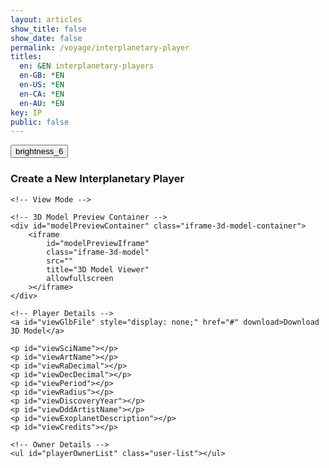 ```yaml
---
layout: articles
show_title: false
show_date: false
permalink: /voyage/interplanetary-player
titles:
  en: &EN interplanetary-players
  en-GB: *EN
  en-US: *EN
  en-CA: *EN
  en-AU: *EN
key: IP
public: false
---
```


<div class="form-container">
    <div class="button-container">
        <div class="back-button-container">
            <a href="/voyage" title="Back to Voyage">
                <button id="backButton" class="btn button--outline-primary button--circle">
                    <span class="material-symbols-outlined">brightness_6</span>
                </button>
            </a>
        </div>
        <div class="edit-button-container">
            <button id="editButton" class="btn button--outline-primary button--circle" title="Edit Interplanetary Player" style="display: none;">
                <span class="material-symbols-outlined">edit</span> 
            </button>
        </div>
    </div>
    <h3 id="formTitle">Create a New Interplanetary Player</h3>

    <!-- View Mode -->
<div id="interplanetaryPlayerView" style="display: block;"> <!-- Ensure view is visible -->

    <!-- 3D Model Preview Container -->
    <div id="modelPreviewContainer" class="iframe-3d-model-container">
        <iframe 
            id="modelPreviewIframe"
            class="iframe-3d-model"
            src=""
            title="3D Model Viewer"
            allowfullscreen
        ></iframe>
    </div>

    <!-- Player Details -->
    <a id="viewGlbFile" style="display: none;" href="#" download>Download 3D Model</a>
    
    <p id="viewSciName"></p>
    <p id="viewArtName"></p>
    <p id="viewRaDecimal"></p>
    <p id="viewDecDecimal"></p>
    <p id="viewPeriod"></p>
    <p id="viewRadius"></p>
    <p id="viewDiscoveryYear"></p>
    <p id="viewDddArtistName"></p>
    <p id="viewExoplanetDescription"></p>
    <p id="viewCredits"></p>
    
    <!-- Owner Details -->
    <ul id="playerOwnerList" class="user-list"></ul>
</div>        
    <!-- Edit/Create Mode -->
    <form id="articleForm" class="contact-form" style="display: none;" enctype="multipart/form-data">
        <!-- 3D Model Upload -->
        <p>Please fill out the form with details about the exoplanet and your artistic representation.</p>

        <div id="modelPreviewFormContainer" class="iframe-3d-model-container">
            <iframe 
                id="modelPreviewFormIframe"
                class="iframe-3d-model" 
                width="100%" 
                height="400px" 
                style="background: transparent; border: none; display: none;">
            </iframe>
        </div>
        <!-- GLB File Upload -->
        <label for="uploadGlb">
            Please upload the 3D model (GLB format): <span class="required" id="uploadGlbRequired">*</span>
            <span class="tooltip" aria-label="GLB File Info" tabindex="0" data-tooltip="Ensure the file is in .glb format and does not exceed 50MB.">
                <span class="material-symbols-outlined">tooltip_2</span>
            </span>
        </label>
        <input type="file" id="uploadGlb" name="uploadGlb" accept=".glb" required>

        <!-- Existing GLB File -->
        <div id="existingGlbFile" style="display: none;">
            Current 3D Model File: <a href="#" target="_blank" id="existingGlbLink">Download</a>
        </div>

        <!-- 3D Artist -->
        <label for="dddArtistName">
            Who is the 3D artist for this creation? Please introduce @username <span class="required">*</span>
            <span class="tooltip" aria-label="Artist Info" tabindex="0" data-tooltip="Provide the username of the 3D artist responsible for this creation.">
                <span class="material-symbols-outlined">tooltip_2</span>
            </span>
        </label>
        <div class="input-wrapper">
            <input type="text" class="user-search-input" name="artistUsernames[]" placeholder="Type a username..." autocomplete="off" required>
            <input type="hidden" class="artistUserId" name="artistUserIds[]" value="">
            <div class="dropdown"></div>
        </div>
        <span id="dddArtistFeedback" class="feedback-message"></span><br><br>

        <!-- Scientific Exoplanet Name -->
        <label for="sciName">Which scientific exoplanet are you representing?</label>
        <select id="sciName" name="sciName" required>
            <option value="">Please select an exoplanet</option>
        </select>
        <!-- This paragraph will display the fixed sciName in edit mode -->
        <h4 id="sciNameDisplay" style="display: none;"></h4>

        <!-- Exoplanet Details -->
        <div id="exoplanetDetails" style="display: none;">
            <p><strong>IP ID:</strong> <span id="ipId"></span></p>
            <p><strong>Right Ascension (Decimal):</strong> <span id="ra_decimal"></span></p>
            <p><strong>Declination (Decimal):</strong> <span id="dec_decimal"></span></p>
            <p><strong>Orbital Period [days]:</strong> <span id="period"></span></p>
            <p><strong>Radius [R earth]:</strong> <span id="radius"></span></p>
            <p><strong>Discovery Year:</strong> <span id="discoveryyear"></span></p>
        </div><br><br>

        <!-- Artistic Exoplanet Name -->
        <label for="artName">What artistic name would you like to give this Interplanetary Player?</label>
        <input type="text" id="artName" name="artName" required>
        <span id="artNameFeedback" class="feedback-message"></span><br>

        <div class="parameter-inputs">
            <label for="moonAmount">How many moons orbit this planet?</label>
            <div class="param-range">
                <input type="number" id="moonAmount" name="moonAmount" value="0" required min="0" max="145" placeholder="moonAmount">
            </div>
        </div>

        <!-- Exoplanet Description -->
        <label for="exoplanetDescription">Can you describe the topology, life, or story of this exoplanet in 500 characters?</label>
        <textarea id="exoplanetDescription" name="exoplanetDescription" required rows="4" maxlength="500" style="width: 100%;"></textarea><br><br>

        <!-- Credits -->
        <label for="credits">Who should be credited for this work?</label>
        <input type="text" id="credits" name="credits" required><br><br>

        <!-- Submit Button -->
        <button type="submit" id="submitButton" disabled>Submit</button>

        <br>
             <button type="button" id="cancelButton" class="btn button--outline-primary button--circle">Cancel</button>
        <div class="p-2"></div>

        <!-- Loading Message -->
        <div id="loadingMessage" style="display: none; text-align: center;">
            <p>Uploading your interplanetary player, please wait...</p>
            <!-- Loading Spinner -->
            <div class="spinner"></div>
        </div>

        <!-- Progress Bar -->
        <div class="progress-bar">
            <div id="progress">0%</div>
        </div><br>

        <!-- Status Messages -->
        <div id="statusMessage" class="status-message" style="display: none;"></div>
    </form>
</div>
<div id="toastContainer"></div>

<script>
    // Define the API base URL
    const API_BASE_URL = 'https://api.plantasia.space/api';

    // Define the file category for this form
    const FILE_CATEGORY_UPLOAD = 'interplanetaryPlayers'; // Must match the category in spacesUtils.js

    // Toast Function for User Notifications
    function showToast(message, type = 'success') {
        const toastContainer = document.getElementById('toastContainer');
        const toast = document.createElement('div');
        const toastId = `toast_${Date.now()}`;
        toast.classList.add('toast');
        toast.setAttribute('id', toastId);
        toast.setAttribute('role', 'alert');
        toast.setAttribute('aria-live', 'assertive');
        toast.setAttribute('aria-atomic', 'true');

        if (type === 'success') {
            toast.classList.add('success');
        } else if (type === 'error') {
            toast.classList.add('error');
        }

        // Close Button
        const closeBtn = document.createElement('button');
        closeBtn.classList.add('close-btn');
        closeBtn.innerHTML = '&times;';
        closeBtn.onclick = () => {
            toast.classList.remove('show');
            setTimeout(() => {
                const toastElem = document.getElementById(toastId);
                if (toastElem) {
                    toastElem.remove();
                }
            }, 500);
        };

        toast.appendChild(closeBtn);
        toast.appendChild(document.createTextNode(message));
        toastContainer.appendChild(toast);

        // Show the toast
        setTimeout(() => {
            toast.classList.add('show');
        }, 100);

        // Automatically hide the toast after 3 seconds
        setTimeout(() => {
            toast.classList.remove('show');
            setTimeout(() => {
                const toastElem = document.getElementById(toastId);
                if (toastElem) {
                    toastElem.remove();
                }
            }, 500);
        }, 3000);
    }

    // URL Parameters
    const urlParams = new URLSearchParams(window.location.search);
    let initialMode = urlParams.get('mode'); // 'edit', 'view', or null
    let playerId = urlParams.get('playerId') || ''; // Default to '' if 'playerId' is not provided.

    // Global Variables
    let playerData = null; // Holds the current player data
    let exoplanetData = {}; // Holds exoplanet data fetched from the API
    const userId = localStorage.getItem('userId'); // Retrieve the logged-in user's ID
    let isOwner = false; // Indicates if the current user is the owner of the player
    let moonAmountInput = null; // Reference to the moonAmount input
    let currentMode = 'create'; // Current mode: 'create', 'edit', 'view'

    // Initialize the form once the DOM is loaded
    document.addEventListener('DOMContentLoaded', async () => {
        setupFormListeners();
        await loadExoplanetData();
        setupArtNameValidation();

        // Determine initial mode based on URL parameters
        if (initialMode === 'edit' && playerId) {
            currentMode = 'edit';
            await loadInterplanetaryPlayersDetails(playerId);
        } else if (initialMode === 'view' && playerId) {
            currentMode = 'view';
            await loadInterplanetaryPlayersDetails(playerId);
        } else {
            currentMode = 'create';
            clearFormFields();
        }

        setFormMode(currentMode);

        // Push the initial state to history
        history.replaceState({ mode: currentMode, playerId }, '', window.location.href);
    });

    // Function to load exoplanet data from the server
    async function loadExoplanetData() {
        try {
            console.log('Fetching exoplanet data from server');
            const response = await fetch(`${API_BASE_URL}/interplanetaryplayers/fetch-exoplanet-data`);
            if (!response.ok) {
                throw new Error(`Failed to fetch exoplanet data: ${response.statusText}`);
            }
            const data = await response.json();
            console.log('Exoplanet data fetched:', data);
            
            // Check if data has success and exoplanets array
            if (data.success && Array.isArray(data.exoplanets) && data.exoplanets.length > 0) {
                const exoplanetObject = data.exoplanets[0]; // Access the first element
                //console.log('Exoplanet Object:', exoplanetObject);
                exoplanetData = {}; // Initialize as an empty object

                // Iterate through the keys of the exoplanetObject to build exoplanetData
                Object.keys(exoplanetObject).forEach(ipId => {
                    //console.log('Processing ipId:', ipId);
                    if (ipId !== 'undefined') { // Exclude undefined keys
                        exoplanetData[ipId] = exoplanetObject[ipId];
                    } else {
                        console.warn('Encountered undefined ipId:', exoplanetObject[ipId]);
                    }
                });

                console.log('Structured Exoplanet Data:', exoplanetData);
                populateExoplanetDropdown();
            } else {
                throw new Error('Exoplanet data is empty or not in the expected format.');
            }
        } catch (error) {
            console.error('Error loading exoplanet data:', error);
            showToast('Failed to load exoplanet data. Please refresh the page.', 'error');
        }
    }

// Function to populate the exoplanet dropdown with data fetched from the API
function populateExoplanetDropdown() {
    const selectElement = document.getElementById('sciName');
    selectElement.innerHTML = '<option value="">Please select an exoplanet</option>';

    // Iterate over the keys in exoplanetData
    Object.keys(exoplanetData).forEach(ipId => {
        const exoplanet = exoplanetData[ipId];

        // Only add to the dropdown if artName is explicitly null or the string "null"
        if (exoplanet.artName === null || exoplanet.artName === 'null') {
            const option = document.createElement('option');
            option.value = ipId; // Set ipId as the value for the option
            option.textContent = `${ipId}: ${exoplanet.sciName}`; // Display ipId and sciName
            selectElement.appendChild(option);
        }
    });

    console.log('Exoplanet dropdown populated with available exoplanets.');
}

function collectArtistUserIds() {
    const artistIdInputs = document.querySelectorAll('.artistUserId');
    const artistIds = Array.from(artistIdInputs).map(input => input.value.trim());
    return artistIds.filter(id => id); // Remove empty entries
}


function clearFormFields() {
    const sciName = document.getElementById('sciName');
    if (sciName) sciName.value = '';

    const artName = document.getElementById('artName');
    if (artName) artName.value = '';

    const dddArtistName = document.getElementById('dddArtistName');
    if (dddArtistName) dddArtistName.value = '';

    const exoplanetDescription = document.getElementById('exoplanetDescription');
    if (exoplanetDescription) exoplanetDescription.value = '';

    const credits = document.getElementById('credits');
    if (credits) credits.value = '';

    const uploadGlb = document.getElementById('uploadGlb');
    if (uploadGlb) uploadGlb.value = '';

    const moonAmount = document.getElementById('moonAmount');
    if (moonAmount) moonAmount.value = '0';

    const exoplanetDetails = document.getElementById('exoplanetDetails');
    if (exoplanetDetails) exoplanetDetails.style.display = 'none';

    displayArtNameFeedback('', '');

    const submitButton = document.getElementById('submitButton');
    if (submitButton) submitButton.disabled = true;

    const existingGlbFile = document.getElementById('existingGlbFile');
    if (existingGlbFile) existingGlbFile.style.display = 'none';

    const modelPreviewFormIframe = document.getElementById('modelPreviewFormIframe');
    if (modelPreviewFormIframe) {
        modelPreviewFormIframe.src = '';
        modelPreviewFormIframe.style.display = 'none';
    }
}

// Function to Set Up Form Listeners
function setupFormListeners() {
    // Reference to moonAmount input
    moonAmountInput = document.getElementById('moonAmount');
    const cancelButton = document.getElementById('cancelButton');

    // Validate moonAmount to be between 0 and 145
    if (moonAmountInput) {
        moonAmountInput.addEventListener('input', function() {
            let value = parseInt(moonAmountInput.value, 10);

            if (isNaN(value) || value < 0) {
                value = 0;
            } else if (value > 145) {
                value = 145;
            }

            moonAmountInput.value = value;
        });
    }

    // GLB Upload Preview
    const uploadGlbInput = document.getElementById('uploadGlb');
    const modelPreviewIframe = document.getElementById('modelPreviewFormIframe');

    // GLB Upload Preview
    if (uploadGlbInput) {
        uploadGlbInput.addEventListener('change', function(event) {
            const file = event.target.files[0];

            if (file) {
                if (file.type === 'model/gltf-binary' || file.name.endsWith('.glb')) {
                    const tempUrl = URL.createObjectURL(file);

                    modelPreviewIframe.src = `https://preview.maar.world/?model=${encodeURIComponent(tempUrl)}`;
                    modelPreviewIframe.style.display = 'block';

                    // Revoke URL to free memory after iframe loads
                    modelPreviewIframe.onload = () => {
                        URL.revokeObjectURL(tempUrl);
                    };
                } else {
                    alert('Please upload a valid GLB file.');
                    uploadGlbInput.value = ''; // Clear input
                    modelPreviewIframe.style.display = 'none';
                }
            } else {
                modelPreviewIframe.src = '';
                modelPreviewIframe.style.display = 'none';
            }
        });
    }


    // Cancel Button Event Listener
    if (cancelButton) {
        cancelButton.addEventListener('click', function() {
            setFormMode("view");
            console.log("Canceling form editing/creation.");
        });
    }

    // Save form data on input change
    const formElements = document.querySelectorAll('#articleForm input, #articleForm select, #articleForm textarea');

    formElements.forEach(element => {
        element.addEventListener('input', saveFormData);
    });

    // Handle form submission
    const articleForm = document.getElementById('articleForm');
    if (articleForm) {
        articleForm.addEventListener('submit', function(event) {
            event.preventDefault();
            handleFormSubmission();
        });
    }

    // Handle change in exoplanet selection
    const sciNameSelect = document.getElementById('sciName');
    if (sciNameSelect) {
        sciNameSelect.addEventListener('change', updateDetails);
    }

    // Add event listeners to file inputs to monitor file selections
    if (uploadGlbInput) {
        uploadGlbInput.addEventListener('change', checkFileUploads);
    }
}

// Function to Update Exoplanet Details on Selection Change
function updateDetails() {
    const sciNameSelect = document.getElementById('sciName');
    if (!sciNameSelect) {
        console.error('sciName select element not found');
        return;
    }

    const selectedIpId = sciNameSelect.value;
    const detailsDiv = document.getElementById('exoplanetDetails');
    if (!detailsDiv) {
        console.error('exoplanetDetails div not found');
        return;
    }

    const exoplanet = exoplanetData[selectedIpId]; // Access exoplanet by ipId

    if (!selectedIpId || !exoplanet) {
        detailsDiv.style.display = 'none';
    } else {
        // Populate the details section with exoplanet data
        document.getElementById('ipId').textContent = selectedIpId;
        document.getElementById('ra_decimal').textContent = exoplanet.ra_decimal || 'N/A';
        document.getElementById('dec_decimal').textContent = exoplanet.dec_decimal || 'N/A';
        document.getElementById('period').textContent = exoplanet.period || 'N/A';
        document.getElementById('radius').textContent = exoplanet.radius || 'N/A';
        document.getElementById('discoveryyear').textContent = exoplanet.discoveryyear || 'N/A';
        detailsDiv.style.display = 'block';
    }
}

    // Function to Save Form Data Locally (Optional)
function saveFormData() {
    const formData = {};

    const sciNameElement = document.getElementById('sciName');
    if (sciNameElement) formData.sciName = sciNameElement.value;

    const artNameElement = document.getElementById('artName');
    if (artNameElement) formData.artName = artNameElement.value;

    const moonAmountElement = document.getElementById('moonAmount');
    if (moonAmountElement) formData.moonAmount = moonAmountElement.value;

    const dddArtistNameElement = document.getElementById('dddArtistName');
    if (dddArtistNameElement) formData.dddArtistName = dddArtistNameElement.value;

    const exoplanetDescriptionElement = document.getElementById('exoplanetDescription');
    if (exoplanetDescriptionElement) formData.exoplanetDescription = exoplanetDescriptionElement.value;

    const creditsElement = document.getElementById('credits');
    if (creditsElement) formData.credits = creditsElement.value;

    localStorage.setItem('protoFormData', JSON.stringify(formData));
}

// Function to Load Saved Form Data (Optional)
function loadFormData() {
    const savedData = JSON.parse(localStorage.getItem('protoFormData'));
    if (savedData) {
        document.getElementById('sciName').value = savedData.sciName || '';
        document.getElementById('artName').value = savedData.artName || '';
        document.getElementById('moonAmount').value = savedData.moonAmount || '0';
        document.getElementById('dddArtistName').value = savedData.dddArtistName || '';
        document.getElementById('exoplanetDescription').value = savedData.exoplanetDescription || '';
        document.getElementById('credits').value = savedData.credits || '';
    }
}

/**
 * Function to Handle Form Submission with Enhanced Validation
 */
async function handleFormSubmission() {
    // In Create Mode, ensure GLB file is uploaded
    if (currentMode === 'create') {
        const glbFile = document.getElementById('uploadGlb').files[0];

        if (!glbFile) {
            showToast('Please upload the 3D model (GLB) before submitting.', 'error');
            return;
        }
    }

    submitForm(); // Proceed with form submission
}

/**
 * Function to Submit the Form for Creating or Editing an Interplanetary Player.
 */
// Frontend JavaScript

async function submitForm() {
  disableFormInputs();

  const submitButton = document.querySelector('#articleForm button[type="submit"]');
  if (submitButton) {
    submitButton.disabled = true;
    submitButton.textContent = 'Submitting...';
  }

  const url = currentMode === 'edit'
    ? `${API_BASE_URL}/interplanetaryplayers/${playerId}`
    : `${API_BASE_URL}/interplanetaryplayers`;

  const method = currentMode === 'edit' ? 'PATCH' : 'POST';
  console.log('Submitting form to:', url);

  // Collect moon amount and validate range
  let moonAmount = 0;
  const moonAmountInput = document.getElementById('moonAmount');
  if (moonAmountInput) {
    moonAmount = parseInt(moonAmountInput.value, 10);
    moonAmount = isNaN(moonAmount) || moonAmount < 0 ? 0 : moonAmount > 145 ? 145 : moonAmount;
  }

  // Determine sciName and ipId based on the mode
  let sciName = '';
  let selectedIpId = '';

  if (currentMode === 'create') {
    const sciNameSelect = document.getElementById('sciName');
    if (sciNameSelect) {
      selectedIpId = sciNameSelect.value;
      sciName = selectedIpId && exoplanetData[selectedIpId]
        ? exoplanetData[selectedIpId].sciName
        : 'Unknown Exoplanet';
    }
  } else if (currentMode === 'edit') {
    selectedIpId = playerData.ipId; // From loaded player data
    sciName = playerData.sciName;    // From loaded player data
  }

  // Collect form data with null checks
  const artNameInput = document.getElementById('artName');
  const artName = artNameInput ? artNameInput.value.trim() : '';

  const raDecimalElement = document.getElementById('ra_decimal');
  const ra_decimal = raDecimalElement ? parseFloat(raDecimalElement.textContent) || 0 : 0;

  const decDecimalElement = document.getElementById('dec_decimal');
  const dec_decimal = decDecimalElement ? parseFloat(decDecimalElement.textContent) || 0 : 0;

  const periodElement = document.getElementById('period');
  const period = periodElement ? parseFloat(periodElement.textContent) || 0 : 0;

  const radiusElement = document.getElementById('radius');
  const radius = radiusElement ? parseFloat(radiusElement.textContent) || 0 : 0;

  const discoveryYearElement = document.getElementById('discoveryyear');
  const discoveryyear = discoveryYearElement ? parseInt(discoveryYearElement.textContent, 10) || 0 : 0;

  const exoplanetDescriptionElement = document.getElementById('exoplanetDescription');
  const description = exoplanetDescriptionElement ? exoplanetDescriptionElement.value.trim() : '';

  const creditsElement = document.getElementById('credits');
  const credits = creditsElement ? creditsElement.value.trim() : '';

  // Collect artist user IDs
  const dddArtistIds = collectArtistUserIds();

  // Ensure we have at least one artist ID
  if (dddArtistIds.length === 0) {
    showToast('Please select a valid 3D artist.', 'error');
    enableFormInputs();
    return;
  }

  const initialData = {
    ownerId: userId,
    isPublic: false,
    ipId: selectedIpId,
    sciName,
    artName,
    moonAmount,
    ra_decimal,
    dec_decimal,
    period,
    radius,
    discoveryyear,
    description,
    credits,
    dddArtistId: dddArtistIds[0], // Since we have only one artist field
  };

  const glbFileInput = document.getElementById('uploadGlb');
  const glbFile = glbFileInput ? glbFileInput.files[0] : null;

  if (glbFile) {
    initialData.glbFileName = glbFile.name;
    initialData.glbFileType = glbFile.type || getMimeTypeFromFileName(glbFile.name);
  }

  console.log('Initial data to be sent:', initialData);

  try {
    const response = await fetch(url, {
      method,
      headers: {
        'Content-Type': 'application/json'
      },
      body: JSON.stringify(initialData)
    });

    const dataResponse = await response.json();

    if (!dataResponse.success) {
      throw new Error(dataResponse.message || 'An error occurred during submission.');
    }

    const { playerId: receivedPlayerId, glbUploadURL, glbKey } = dataResponse;

    // Check if necessary keys for uploading files are present if files were selected
    if (glbFile) {
      if (!glbKey || !glbUploadURL) {
        throw new Error('GLB upload key or URL missing from the server response.');
      }

      console.log('Received presigned URLs and keys:', { receivedPlayerId, glbKey });
      await uploadGlbFile(glbUploadURL, glbFile);
      await finalizeInterplanetaryPlayer(receivedPlayerId, glbKey);
    }

    handleSuccessResponse({ playerId: receivedPlayerId });

  } catch (error) {
    console.error('Error:', error);
    showToast(`Error: ${error.message}`, 'error');
  } finally {
    enableFormInputs();
    if (submitButton) {
      submitButton.disabled = false;
      submitButton.textContent = 'Submit';
    }
  }
}


/**
 * Function to Upload GLB File Using Presigned URL.
 */
async function uploadGlbFile(glbUploadURL, glbFile) {
    /**
     * Helper function to upload a file.
     */
    async function uploadFile(url, file) {
        const response = await fetch(url, {
            method: 'PUT',
            headers: {
                'Content-Type': file.type || getMimeTypeFromFileName(file.name),
            },
            body: file,
        });

        if (!response.ok) {
            throw new Error('File upload failed.');
        }
    }

    // Upload the GLB file
    await uploadFile(glbUploadURL, glbFile);

    console.log('GLB file uploaded successfully.');
}

/**
 * Function to Finalize the Interplanetary Player.
 */
async function finalizeInterplanetaryPlayer(playerId, glbKey) {
    const finalizeUrl = `${API_BASE_URL}/interplanetaryplayers/finalize`;

    const finalizeData = {
        playerId,
        glbKey
    };

    const finalizeResponse = await fetch(finalizeUrl, {
        method: 'POST',
        headers: {
            'Content-Type': 'application/json'
        },
        body: JSON.stringify(finalizeData)
    });

    const finalizeDataResponse = await finalizeResponse.json();

    if (!finalizeDataResponse.success) {
        throw new Error(finalizeDataResponse.message || 'An error occurred during finalization.');
    }

    console.log('Interplanetary Player finalized successfully.');
}

    /**
     * Helper function to get MIME type from file name
     * @param {string} fileName - The name of the file.
     * @returns {string} - The MIME type.
     */
    function getMimeTypeFromFileName(fileName) {
        const extension = fileName.split('.').pop().toLowerCase();
        switch (extension) {
            case 'glb':
                return 'model/gltf-binary';
            case 'jpg':
            case 'jpeg':
                return 'image/jpeg';
            case 'png':
                return 'image/png';
            case 'gif':
                return 'image/gif';
            default:
                return 'application/octet-stream';
        }
    }

    /**
     * Helper function to update the artistic name
     */
    async function updateArtisticName(artName, selectedIpId) {
        try {
            const response = await fetch(`${API_BASE_URL}/interplanetaryplayers/updateArtName`, {
                method: 'POST',
                headers: {
                    'Content-Type': 'application/json'
                },
                body: JSON.stringify({ ipId: selectedIpId, artName })
            });

            if (!response.ok) {
                throw new Error(`Failed to update artistic name: ${response.statusText}`);
            }

            const data = await response.json();

            if (!data.artName) {
                throw new Error('Artistic name update failed.');
            }

            console.log('Artistic name updated successfully:', data);
        } catch (error) {
            console.error('Failed to update artistic name:', error);
            throw error;
        }
    }

    // Function to Enable the Form Again (used on error)
    function enableForm() {
        document.getElementById('articleForm').querySelectorAll('input, select, textarea, button').forEach(element => {
            element.disabled = false;
        });
    }

    // Function to Handle Success Response after Creation or Editing
function handleSuccessResponse(response) {
  const successMessage = currentMode === 'edit'
    ? 'Interplanetary Player updated successfully!'
    : 'Interplanetary Player created successfully!';

  showToast(successMessage, 'success');

  // Clear form data cache
  clearProfileCache(userId);

  // Use playerId or provide a fallback ID if it's missing
  const newPlayerId = currentMode === 'edit'
    ? (response.player ? response.player._id : playerId)  // Use the existing playerId if response is missing
    : response.playerId || response.config._id;  // Fall back to `playerId` or `_id` when creating

  if (newPlayerId) {
    setTimeout(() => {
      window.location.href = `/voyage/interplanetary-player?mode=view&playerId=${newPlayerId}`;
    }, 1000);
  } else {
    console.error('Player ID not found in the response.');
    showToast('Player ID missing. Please contact support.', 'error');
  }
}


// Function to Load Interplanetary Player Details from the Server
async function loadInterplanetaryPlayersDetails(playerId) {

    const userId = localStorage.getItem('userId'); // Retrieve the logged-in user's ID
    try {
        const response = await fetch(`${API_BASE_URL}/interplanetaryplayers/${playerId}?userId=${userId}`);
        if (!response.ok) {
            throw new Error(`Failed to fetch player details: ${response.statusText}`);
        }
        const data = await response.json();

        if (!data.success) {
            console.error('Error fetching player details:', data.message);
            showToast('Failed to load player details. Please try again.', 'error');
            return;
        }
     console.log('Player data received:', JSON.stringify(data, null, 2));

        isOwner = data.canEdit; // Check ownership directly

        // Display the edit button if the current user is the owner
        const editButton = document.getElementById('editButton');
        if (editButton) {
            editButton.style.display = isOwner ? 'block' : 'none';
        }

        populateEditMode(data);
        populateViewMode(data);

    } catch (error) {
        console.error('Error loading interplanetary player details:', error);
        showToast('Error loading player details. Please try again.', 'error');
    }
}


function populateEditMode(data) {

    playerData = data.player;

    const sciNameDisplay = document.getElementById('sciNameDisplay');
    const sciNameSelect = document.getElementById('sciName');
    const exoplanetDetails = document.getElementById('exoplanetDetails');
    

    if (currentMode === 'edit') {
        sciNameDisplay.textContent = playerData.sciName || 'Unknown Exoplanet';
        sciNameDisplay.style.display = 'block';
        sciNameSelect.style.display = 'none';
        sciNameSelect.required = false;

        document.getElementById('artName').value = playerData.artName || '';
        document.getElementById('moonAmount').value = playerData.moonAmount || '0';
        document.getElementById('dddArtistName').value = playerData.ddd?.dddArtist || '';
        document.getElementById('exoplanetDescription').value = playerData.description || '';
        document.getElementById('credits').value = playerData.credits || '';

        // Populate Exoplanet Details fields
        document.getElementById('ipId').textContent = playerData.ipId || 'N/A';
        document.getElementById('ra_decimal').textContent = playerData.ra_decimal?.$numberDecimal || 'N/A';
        document.getElementById('dec_decimal').textContent = playerData.dec_decimal?.$numberDecimal || 'N/A';
        document.getElementById('period').textContent = playerData.period?.$numberDecimal || 'N/A';
        document.getElementById('radius').textContent = playerData.radius?.$numberDecimal || 'N/A';
        document.getElementById('discoveryyear').textContent = playerData.discoveryyear?.$numberDecimal || 'N/A';
        
        exoplanetDetails.style.display = 'block'; // Show the details section in edit mode

        const baseUrl = 'https://api.plantasia.space';

        // Show existing GLB file link if available
        const existingGlbFileDiv = document.getElementById('existingGlbFile');
        const existingGlbLink = document.getElementById('existingGlbLink');
        if (playerData.ddd?.glbURL) {
            const glbUrl = playerData.ddd.glbURL.startsWith('http')
                ? playerData.ddd.glbURL
                : `${baseUrl}${playerData.ddd.glbURL}`;
            existingGlbLink.href = glbUrl;
            existingGlbLink.textContent = playerData.ddd.glbURL.split('/').pop(); // Show the file name
            existingGlbFileDiv.style.display = 'block';

            // Set GLB model preview
            const modelPreviewFormIframe = document.getElementById('modelPreviewFormIframe');
            modelPreviewFormIframe.src = glbUrl;
            modelPreviewFormIframe.style.display = 'block';
        } else {
            existingGlbFileDiv.style.display = 'none';
            const modelPreviewFormIframe = document.getElementById('modelPreviewFormIframe');
            modelPreviewFormIframe.src = '';
            modelPreviewFormIframe.style.display = 'none';
        }

        // Display initial feedback and enable submit button
        displayArtNameFeedback('', '');
        const submitButton = document.getElementById('submitButton');
        if (submitButton) {
            submitButton.disabled = false;
        }

        // Make file uploads optional in Edit Mode
        document.getElementById('uploadGlb').required = false;
    }
}

// Populate View Mode with Player Data
function populateViewMode(data) {

    playerData = data.player;

    // Helper function to safely extract numberDecimal values
    function getNumberDecimalValue(field) {
        return field?.$numberDecimal || field || 'N/A';
    }

    // Populate the view container with data
    document.getElementById('viewSciName').innerHTML = `<strong>Scientific Name:</strong> ${playerData.sciName || 'N/A'}`;
    document.getElementById('viewArtName').innerHTML = `<strong>Artistic Name:</strong> ${playerData.artName || 'N/A'}`;
    document.getElementById('viewRaDecimal').innerHTML = `<strong>Right Ascension (Decimal):</strong> ${getNumberDecimalValue(playerData.ra_decimal)}`;
    document.getElementById('viewDecDecimal').innerHTML = `<strong>Declination (Decimal):</strong> ${getNumberDecimalValue(playerData.dec_decimal)}`;
    document.getElementById('viewPeriod').innerHTML = `<strong>Orbital Period [days]:</strong> ${getNumberDecimalValue(playerData.period)}`;
    document.getElementById('viewRadius').innerHTML = `<strong>Radius [R earth]:</strong> ${getNumberDecimalValue(playerData.radius)}`;
    document.getElementById('viewDiscoveryYear').innerHTML = `<strong>Discovery Year:</strong> ${getNumberDecimalValue(playerData.discoveryyear)}`;
    document.getElementById('viewDddArtistName').innerHTML = `<strong>3D Artist:</strong> ${playerData.ddd?.dddArtist ? `<a href="/xplorer/?username=${encodeURIComponent(playerData.ddd.dddArtist)}" target="_self">@${playerData.ddd.dddArtist}</a>` : 'N/A'}`;
    document.getElementById('viewExoplanetDescription').innerHTML = `<strong>Description:</strong> ${playerData.description || 'N/A'}`;
    document.getElementById('viewCredits').innerHTML = `<strong>Credits:</strong> ${playerData.credits || 'N/A'}`;

    // Set up 3D model preview using iframe
    const modelPreviewContainer = document.getElementById('modelPreviewContainer');
    const modelPreviewIframe = document.getElementById('modelPreviewIframe');
    const glbURL = playerData.glbURL;

    if (glbURL) {
        const iframeSrc = `https://preview.maar.world/?model=${encodeURIComponent(glbURL)}`;
        console.log('Setting iframe src to:', iframeSrc); // Debugging line
        modelPreviewIframe.src = iframeSrc;
        modelPreviewContainer.style.display = 'block'; // Display the iframe container
    } else {
        console.warn('GLB URL is missing');
        modelPreviewContainer.style.display = 'none'; // Hide the container if no GLB URL
    }

    // Set up the download link
    const viewGlbFile = document.getElementById('viewGlbFile');
    if (glbURL) {
        viewGlbFile.href = glbURL.startsWith('http') ? glbURL : `https://api.plantasia.space${glbURL}`;
        viewGlbFile.textContent = 'Download 3D Model';
        viewGlbFile.style.display = 'block';
    } else {
        viewGlbFile.style.display = 'none';
    }

    // Populate Owner Details
    populatePlayerOwnerDetails(playerData.ownerDetails);
}

// Populate Owner Details
function populatePlayerOwnerDetails(ownerDetails) {
    const playerOwnerList = document.getElementById('playerOwnerList');
    if (ownerDetails) {
        playerOwnerList.innerHTML = `
        <li class="user-list-item">
            <div class="user-profile-pic">
                <img src="${ownerDetails.profileImage || '/default_profile.png'}" alt="${ownerDetails.username}">
            </div>
            <div class="user-details">
                <div class="user-display-name">${ownerDetails.displayName || 'Unknown'}</div>
                <div class="user-username">
                    <a href="/xplorer/?username=${encodeURIComponent(ownerDetails.username)}" target="_self">
                        @${ownerDetails.username || 'Unknown'}
                    </a>
                </div>
            </div>
        </li>`;
    } else {
        playerOwnerList.innerHTML = '<li>No owner details available.</li>';
    }
}





/**
    * Function to Clear Cached Profiles.
    */
function clearProfileCache(userId) {
    if (typeof lscache === 'undefined') {
        console.warn('lscache is not available. Skipping cache clearing.');
        return;
    }

    const cacheKey = `profile_${userId}`;
    const cachedProfile = lscache.get(cacheKey);
    if (cachedProfile) {
        lscache.remove(cacheKey);
        console.log('Profile cache cleared for user');
    } else {
        console.log('No cache found for user');
    }
}

/**
    * Function to Toggle Between Edit and View Modes
    */
function toggleEditMode() {
    if (currentMode === 'view') {
        if (playerData) { // Ensure playerData is loaded
            updateURL('edit', playerId);
            setFormMode('edit');
        } else {
            showToast('Player data is still loading. Please wait...', 'error');
            console.warn('Attempted to switch to edit mode before playerData was loaded.');
        }
    } else if (currentMode === 'edit') {
        setFormMode('view');
        updateURL('view', playerId);
        loadInterplanetaryPlayersDetails(playerId); // Reload data to discard changes
    }
}

/**
    * Function to Set the Current Mode (View, Edit, Create)
    */
async function setFormMode(newMode) {
    currentMode = newMode;
    const isViewMode = currentMode === 'view';
    const isEditMode = currentMode === 'edit';
    const isCreateMode = currentMode === 'create';

    const articleForm = document.getElementById('articleForm');
    const interplanetaryPlayerView = document.getElementById('interplanetaryPlayerView');
    const editButton = document.getElementById('editButton');
    const formTitle = document.getElementById('formTitle'); // Reference to the form title element

    if (isViewMode) {
        interplanetaryPlayerView.style.display = 'block';
        articleForm.style.display = 'none';

        // Update the form title for view mode
        formTitle.textContent = 'View Interplanetary Player';

        // Update Edit Button to show 'Edit' icon and title
        if (editButton) {
            editButton.innerHTML = `<span class="material-symbols-outlined">edit</span>`;
            editButton.title = 'Edit Interplanetary Player';
            editButton.style.display = isOwner ? 'block' : 'none';
        }

    } else if (isEditMode) {
        interplanetaryPlayerView.style.display = 'none';
        articleForm.style.display = 'block';

        // Update the form title for edit mode
        formTitle.textContent = 'Edit Interplanetary Player';

        // Update Edit Button to show 'View' icon and title
        if (editButton) {
            editButton.innerHTML = `<span class="material-symbols-outlined">visibility</span>`;
            editButton.title = 'View Interplanetary Player';
            editButton.style.display = 'block';
        }

        if (playerId) {
            await loadInterplanetaryPlayersDetails(playerId);
        }
    } else if (isCreateMode) {
        interplanetaryPlayerView.style.display = 'none';
        articleForm.style.display = 'block';

        // Update the form title for create mode
        formTitle.textContent = 'Create a New Interplanetary Player';

        if (editButton) {
            editButton.style.display = 'none';
        }
    }
}

/**
    * Function to Update the URL Without Reloading the Page
    */
function updateURL(mode, playerId) {
    const newURL = `/voyage/interplanetary-player?mode=${mode}&playerId=${playerId}`;
    if (history.pushState) {
        history.pushState({ mode, playerId }, '', newURL);
    } else {
        // Fallback for older browsers
        window.location.href = newURL;
    }
}

// Event Listener for Edit Button
const editButtonElement = document.getElementById('editButton');
if (editButtonElement) {
    editButtonElement.addEventListener('click', function(event) {
        event.preventDefault(); // Prevent default button behavior
        toggleEditMode(); // Toggle between view and edit modes
    });
}

// Handle Browser Navigation (Back/Forward)
window.addEventListener('popstate', (event) => {
    if (event.state) {
        setFormMode(event.state.mode);
    } else {
        // Default to view mode if no state is available
        setFormMode('view');
    }
});

/**
 * Function to Check the Availability of artName.
 */
async function checkArtNameAvailability(artName, excludeId = '') {
    const submitButton = document.querySelector('#articleForm button[type="submit"]');
    if (!artName.trim()) {
        displayArtNameFeedback('Artistic Name is required.', 'error');
        if (submitButton) {
            submitButton.disabled = true;
        }
        return false;
    }

    try {
        const params = new URLSearchParams({ name: artName.trim() });
        if (excludeId) {
            params.append('excludeId', excludeId);
        }

        // Ensure the endpoint matches the backend route
        const response = await fetch(`${API_BASE_URL}/interplanetaryplayers/checkArtName?${params.toString()}`);

        if (response.status === 200) {
            const data = await response.json();
            if (data.success) {
                displayArtNameFeedback('Artistic Name is available.', 'success');
                if (submitButton) {
                    submitButton.disabled = false;
                }
                return true;
            } else {
                displayArtNameFeedback('Error checking name. Please try again.', 'error');
                if (submitButton) {
                    submitButton.disabled = true;
                }
                return false;
            }
        } else if (response.status === 409) {
            // Handle 409 Conflict gracefully without logging
            displayArtNameFeedback('Artistic Name is already taken.', 'error');
            showToast('Please choose a different Artistic Name.', 'error');

            if (submitButton) {
                submitButton.disabled = true;
            }
            return false;
        } else {
            // Handle other unexpected statuses
            displayArtNameFeedback('Error checking name. Please try again.', 'error');
            if (submitButton) {
                submitButton.disabled = true;
            }
            return false;
        }
    } catch (error) {
        // Only log unexpected errors
        console.error('Error checking artName availability:', error);
        displayArtNameFeedback('Error checking name. Please try again.', 'error');
        if (submitButton) {
            submitButton.disabled = true;
        }
        return false;
    }
}

/**
    * Function to Display Feedback Messages for artName.
    */
function displayArtNameFeedback(message, type) {
    const feedbackElem = document.getElementById('artNameFeedback');
    const artNameInput = document.getElementById('artName');

    feedbackElem.textContent = message;
    feedbackElem.className = 'feedback-message'; // Reset classes

    artNameInput.classList.remove('feedback-success', 'feedback-error'); // Reset classes

    if (type === 'success') {
        feedbackElem.classList.add('feedback-success');
        artNameInput.classList.add('feedback-success');
    } else if (type === 'error') {
        feedbackElem.classList.add('feedback-error');
        artNameInput.classList.add('feedback-error');
    }
}

// Inside checkFileUploads function

function checkFileUploads() {
  if (currentMode !== 'create' && currentMode !== 'edit') {
    return; // Only enforce in create or edit mode
  }

  const glbFile = document.getElementById('uploadGlb').files[0];
  const submitButton = document.getElementById('submitButton');

  if (glbFile) {
    // Validate file size (e.g., max 50MB)
    const maxSize = 5 * 1024 * 1024; // 5MB
    if (glbFile.size > maxSize) {
      showToast('GLB file exceeds the maximum size of 5MB.', 'error');
      if (submitButton) {
        submitButton.disabled = true;
      }
      return;
    }

    submitButton.disabled = false;
  } else {
    if (currentMode === 'create') {
      // GLB file is required in create mode
      submitButton.disabled = true;
    } else if (currentMode === 'edit') {
      // GLB file is optional in edit mode
      submitButton.disabled = false;
    }
  }
}
// Function to Disable All Form Inputs
function disableFormInputs() {
    const form = document.getElementById('articleForm');
    if (form) {
        const inputs = form.querySelectorAll('input, select, textarea, button');
        inputs.forEach(input => {
            input.disabled = true;
        });
    }
}

// Function to Enable All Form Inputs
function enableFormInputs() {
    const form = document.getElementById('articleForm');
    if (form) {
        const inputs = form.querySelectorAll('input, select, textarea, button');
        inputs.forEach(input => {
            input.disabled = false;
        });
    }
}

// Function to Reset the Form After Submission
function resetForm() {
    enableFormInputs();
    const submitButton = document.querySelector('#articleForm button[type="submit"]');
    if (submitButton) {
        submitButton.disabled = false;
        submitButton.textContent = 'Submit';
    }
}

/**
 * Function to Set Up artName Validation with Debounce
 */
function setupArtNameValidation() {
    const artNameInput = document.getElementById('artName');

    let debounceTimeout = null;

    // Debounce function to limit the number of API calls
    artNameInput.addEventListener('input', () => {
        clearTimeout(debounceTimeout);
        debounceTimeout = setTimeout(async () => {
            const artName = artNameInput.value;
            const excludeId = currentMode === 'edit' ? playerId : '';
            await checkArtNameAvailability(artName, excludeId);
        }, 500); // Wait for 500ms after the user stops typing
    });

    // Also check on blur (when the user leaves the field)
    artNameInput.addEventListener('blur', async () => {
        const artName = artNameInput.value;
        const excludeId = currentMode === 'edit' ? playerId : '';
        await checkArtNameAvailability(artName, excludeId);
    });
}


</script>
